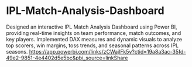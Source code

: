 # IPL-Match-Analysis-Dashboard
Designed an interactive IPL Match Analysis Dashboard using Power BI, providing real-time insights on team performance, match outcomes, and key players.
Implemented DAX measures and dynamic visuals to analyze top scorers, win margins, toss trends, and seasonal patterns across IPL seasons.
https://app.powerbi.com/links/zCWajlFk5v?ctid=19a8a3ac-35fd-49e2-9851-4e4402d5e5bc&pbi_source=linkShare
